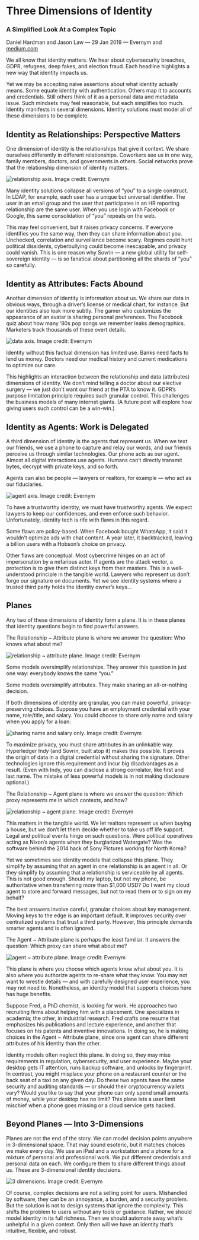 # Three Dimensions of Identity
### A Simplified Look At a Complex Topic
Daniel Hardman and Jason Law &mdash; 29 Jan 2019 &mdash; Evernym and [medium.com](https://medium.com/evernym/three-dimensions-of-identity-bc06ae4aec1c) 

We all know that identity matters. We hear about cybersecurity breaches, GDPR, refugees, deep fakes, and election fraud. Each headline highlights a new way that identity impacts us.

Yet we may be accepting naive assertions about what identity actually means. Some equate identity with authentication. Others map it to accounts and credentials. Still others think of it as a personal data and metadata issue. Such mindsets may feel reasonable, but each simplifies too much. Identity manifests in several dimensions. Identity solutions must model all of these dimensions to be complete.

## Identity as Relationships: Perspective Matters
One dimension of identity is the relationships that give it context. We share ourselves differently in different relationships. Coworkers see us in one way, family members, doctors, and governments in others. Social networks prove that the relationship dimension of identity matters.

![relationship axis. Image credit: Evernym](assets/rel-axis.webp)

Many identity solutions collapse all versions of “you” to a single construct. In LDAP, for example, each user has a unique but universal identifier. The user in an email group and the user that participates in an HR reporting relationship are the same user. When you use login with Facebook or Google, this same consolidation of “you” repeats on the web.

This may feel convenient, but it raises privacy concerns. If everyone identifies you the same way, then they can share information about you. Unchecked, correlation and surveillance become scary. Regimes could hunt political dissidents, cyberbullying could become inescapable, and privacy could vanish. This is one reason why Sovrin — a new global utility for self-sovereign identity — is so fanatical about partitioning all the shards of “you” so carefully.

## Identity as Attributes: Facts Abound
Another dimension of identity is information about us. We share our data in obvious ways, through a driver’s license or medical chart, for instance. But our identities also leak more subtly. The gamer who customizes the appearance of an avatar is sharing personal preferences. The Facebook quiz about how many ’80s pop songs we remember leaks demographics. Marketers track thousands of these overt details.

![data axis. Image credit: Evernym](assets/data-axis.webp)

Identity without this factual dimension has limited use. Banks need facts to lend us money. Doctors need our medical history and current medications to optimize our care.

This highlights an interaction between the relationship and data (attributes) dimensions of identity. We don’t mind telling a doctor about our elective surgery — we just don’t want our friend at the PTA to know it. GDPR’s purpose limitation principle requires such granular control. This challenges the business models of many internet giants. (A future post will explore how giving users such control can be a win-win.)

## Identity as Agents: Work is Delegated
A third dimension of identity is the agents that represent us. When we text our friends, we use a phone to capture and relay our words, and our friends perceive us through similar technologies. Our phone acts as our agent. Almost all digital interactions use agents. Humans can’t directly transmit bytes, decrypt with private keys, and so forth.

Agents can also be people — lawyers or realtors, for example — who act as our fiduciaries.

![agent axis. Image credit: Evernym](assets/agent-axis.webp)

To have a trustworthy identity, we must have trustworthy agents. We expect lawyers to keep our confidences, and even enforce such behavior. Unfortunately, identity tech is rife with flaws in this regard.

Some flaws are policy-based. When Facebook bought WhatsApp, it said it wouldn’t optimize ads with chat content. A year later, it backtracked, leaving a billion users with a Hobson’s choice on privacy.

Other flaws are conceptual. Most cybercrime hinges on an act of impersonation by a nefarious actor. If agents are the attack vector, a protection is to give them distinct keys from their masters. This is a well-understood principle in the tangible world. Lawyers who represent us don’t forge our signature on documents. Yet we see identity systems where a trusted third party holds the identity owner’s keys…

## Planes
Any two of these dimensions of identity form a plane. It is in these planes that identity questions begin to find powerful answers.

The Relationship ~ Attribute plane is where we answer the question: Who knows what about me?

![relationship ~ attribute plane. Image credit: Evernym](assets/rel-attr-plane.webp)

Some models oversimplify relationships. They answer this question in just one way: everybody knows the same “you.”

Some models oversimplify attributes. They make sharing an all-or-nothing decision.

If both dimensions of identity are granular, you can make powerful, privacy-preserving choices. Suppose you have an employment credential with your name, role/title, and salary. You could choose to share only name and salary when you apply for a loan:

![sharing name and salary only. Image credit: Evernym](assets/share-name-salary.webp)

To maximize privacy, you must share attributes in an unlinkable way. Hyperledger Indy (and Sovrin, built atop it) makes this possible. It proves the origin of data in a digital credential without sharing the signature. Other technologies ignore this requirement and incur big disadvantages as a result. (Even with Indy, you can disclose a strong correlator, like first and last name. The mistake of less powerful models is in not making disclosure optional.)

The Relationship ~ Agent plane is where we answer the question: Which proxy represents me in which contexts, and how?

![relationship ~ agent plane. Image credit: Evernym](assets/rel-agent-plane.webp)

This matters in the tangible world. We let realtors represent us when buying a house, but we don’t let them decide whether to take us off life support. Legal and political events hinge on such questions. Were political operatives acting as Nixon’s agents when they burglarized Watergate? Was the software behind the 2014 hack of Sony Pictures working for North Korea?

Yet we sometimes see identity models that collapse this plane. They simplify by assuming that an agent in one relationship is an agent in all. Or they simplify by assuming that a relationship is serviceable by all agents. This is not good enough. Should my laptop, but not my phone, be authoritative when transferring more than $1,000 USD? Do I want my cloud agent to store and forward messages, but not to read them or to sign on my behalf?

The best answers involve careful, granular choices about key management. Moving keys to the edge is an important default. It improves security over centralized systems that trust a third party. However, this principle demands smarter agents and is often ignored.

The Agent ~ Attribute plane is perhaps the least familiar. It answers the question: Which proxy can share what about me?

![agent ~ attribute plane. Image credit: Evernym](assets/agent-attr-plane.webp)

This plane is where you choose which agents know what about you. It is also where you authorize agents to re-share what they know. You may not want to wrestle details — and with carefully designed user experience, you may not need to. Nonetheless, an identity model that supports choices here has huge benefits.

Suppose Fred, a PhD chemist, is looking for work. He approaches two recruiting firms about helping him with a placement. One specializes in academia; the other, in industrial research. Fred crafts one resume that emphasizes his publications and lecture experience, and another that focuses on his patents and inventive innovations. In doing so, he is making choices in the Agent ~ Attribute plane, since one agent can share different attributes of his identity than the other.

Identity models often neglect this plane. In doing so, they may miss requirements in regulation, cybersecurity, and user experience. Maybe your desktop gets IT attention, runs backup software, and unlocks by fingerprint. In contrast, you might misplace your phone on a restaurant counter or the back seat of a taxi on any given day. Do these two agents have the same security and auditing standards — or should their cryptocurrency wallets vary? Would you like to say that your phone can only spend small amounts of money, while your desktop has no limit? This plane lets a user limit mischief when a phone goes missing or a cloud service gets hacked.

## Beyond Planes — Into 3-Dimensions
Planes are not the end of the story. We can model decision points anywhere in 3-dimensional space. That may sound esoteric, but it matches choices we make every day. We use an iPad and a workstation and a phone for a mixture of personal and professional work. We put different credentials and personal data on each. We configure them to share different things about us. These are 3-dimensional identity decisions.

![3 dimensions. Image credit: Evernym](assets/3d.webp)

Of course, complex decisions are not a selling point for users. Mishandled by software, they can be an annoyance, a burden, and a security problem. But the solution is not to design systems that ignore the complexity. This shifts the problem to users without any tools or guidance. Rather, we should model identity in its full richness. Then we should automate away what’s unhelpful in a given context. Only then will we have an identity that’s intuitive, flexible, and robust.